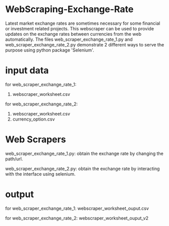 # WebScraping-Exchange-Rate
Latest market exchange rates are sometimes necessary for some financial or investment related projects.
This webscraper can be used to provide updates on the exchange rates between currencies from the web automatically.
The files web_scraper_exchange_rate_1.py and web_scraper_exchange_rate_2.py demonstrate 2 different ways 
to serve the purpose using python package 'Selenium'.

# input data
for web_scraper_exchange_rate_1:
1. webscraper_worksheet.csv

for web_scraper_exchange_rate_2:
1. webscraper_worksheet.csv
2. currency_option.csv

# Web Scrapers
web_scraper_exchange_rate_1.py:
obtain the exchange rate by changing the path/url.

web_scraper_exchange_rate_2.py:
obtain the exchange rate by interacting with the interface using selenium.

# output
for web_scraper_exchange_rate_1:
webscraper_worksheet_ouput.csv

for web_scraper_exchange_rate_2:
webscraper_worksheet_ouput_v2
